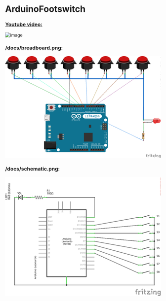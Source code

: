 # ArduinoFootswitch

### [Youtube video:](https://www.youtube.com/watch?v=_wGipiYoeMQ)
![image](https://user-images.githubusercontent.com/21684/233035113-099b1577-aec6-487f-9850-a6d893348811.png)

### /docs/breadboard.png:
![breadboard](/docs/breadboard.png)

### /docs/schematic.png:
![schematic](/docs/schematic.png)
